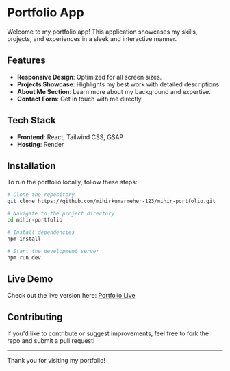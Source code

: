 # Portfolio App

Welcome to my portfolio app! This application showcases my skills, projects, and experiences in a sleek and interactive manner.

## Features
- **Responsive Design**: Optimized for all screen sizes.
- **Projects Showcase**: Highlights my best work with detailed descriptions.
- **About Me Section**: Learn more about my background and expertise.
- **Contact Form**: Get in touch with me directly.

## Tech Stack
- **Frontend**: React, Tailwind CSS, GSAP
- **Hosting**: Render

## Installation
To run the portfolio locally, follow these steps:

```bash
# Clone the repository
git clone https://github.com/mihirkumarmeher-123/mihir-portfolio.git

# Navigate to the project directory
cd mihir-portfolio

# Install dependencies
npm install

# Start the development server
npm run dev
```

## Live Demo
Check out the live version here: [Portfolio Live](https://yourportfolio.com)

## Contributing
If you'd like to contribute or suggest improvements, feel free to fork the repo and submit a pull request!

---
Thank you for visiting my portfolio!

